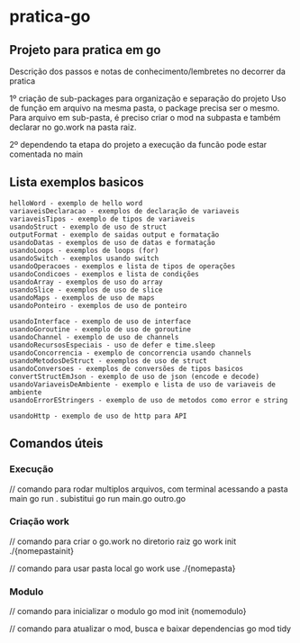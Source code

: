 # pratica-go
## Projeto para pratica em go

Descrição dos passos e notas de conhecimento/lembretes no decorrer da pratica

1º criação de sub-packages para organização e separação do projeto
    Uso de função em arquivo na mesma pasta, o package precisa ser o mesmo.
    Para arquivo em sub-pasta, é preciso criar o mod na subpasta e também declarar no go.work na pasta raiz.

2º dependendo ta etapa do projeto a execução da funcão pode estar comentada no main

## Lista exemplos basicos
    helloWord - exemplo de hello word
	variaveisDeclaracao - exemplos de declaração de variaveis
	variaveisTipos - exemplo de tipos de variaveis
	usandoStruct - exemplo de uso de struct
	outputFormat - exemplo de saidas output e formatação
	usandoDatas - exemplos de uso de datas e formatação
	usandoLoops - exemplos de loops (for)
	usandoSwitch - exemplos usando switch
	usandoOperacoes - exemplos e lista de tipos de operações
	usandoCondicoes - exemplos e lista de condições
	usandoArray - exemplos de uso do array
	usandoSlice - exemplos de uso de slice
	usandoMaps - exemplos de uso de maps
	usandoPonteiro - exemplos de uso de ponteiro

	usandoInterface - exemplo de uso de interface
	usandoGoroutine - exemplo de uso de goroutine
	usandoChannel - exemplo de uso de channels
	usandoRecursosEspeciais - uso de defer e time.sleep
	usandoConcorrencia - exemplo de concorrencia usando channels
	usandoMetodosDeStruct - exemplos de uso de struct
	usandoConversoes - exemplos de conversões de tipos basicos
	convertStructEmJson - exemplo de uso de json (encode e decode)
	usandoVariaveisDeAmbiente - exemplo e lista de uso de variaveis de ambiente
	usandoErrorEStringers - exemplo de uso de metodos como error e string

	usandoHttp - exemplo de uso de http para API


## Comandos úteis


 ### Execução
 // comando para rodar multiplos arquivos, com terminal acessando a pasta main
 go run .
 subistitui go run main.go outro.go


 ### Criação work
 // comando para criar o go.work no diretorio raiz
 go work init ./{nomepastainit}

 // comando para usar pasta local
 go work use ./{nomepasta}


 ### Modulo

 // comando para inicializar o modulo
 go mod init {nomemodulo}

 // comando para atualizar o mod, busca e baixar dependencias
 go mod tidy

